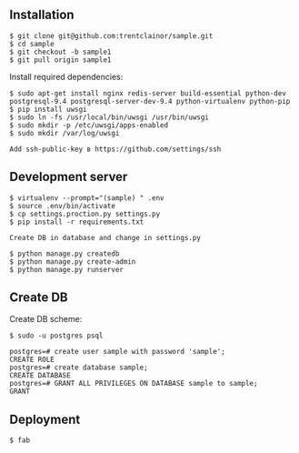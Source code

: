 ## Installation

    $ git clone git@github.com:trentclainor/sample.git
    $ cd sample
    $ git checkout -b sample1
    $ git pull origin sample1

Install required dependencies:

    $ sudo apt-get install nginx redis-server build-essential python-dev postgresql-9.4 postgresql-server-dev-9.4 python-virtualenv python-pip
    $ pip install uwsgi
    $ sudo ln -fs /usr/local/bin/uwsgi /usr/bin/uwsgi
    $ sudo mkdir -p /etc/uwsgi/apps-enabled
    $ sudo mkdir /var/log/uwsgi
    
    Add ssh-public-key в https://github.com/settings/ssh
    

## Development server

    $ virtualenv --prompt="(sample) " .env
    $ source .env/bin/activate
    $ cp settings.proction.py settings.py
    $ pip install -r requirements.txt

    Create DB in database and change in settings.py
    
    $ python manage.py createdb
    $ python manage.py create-admin
    $ python manage.py runserver


## Create DB

Create DB scheme:

    $ sudo -u postgres psql

    postgres=# create user sample with password 'sample';
    CREATE ROLE
    postgres=# create database sample;
    CREATE DATABASE
    postgres=# GRANT ALL PRIVILEGES ON DATABASE sample to sample;
    GRANT

    

## Deployment

    $ fab